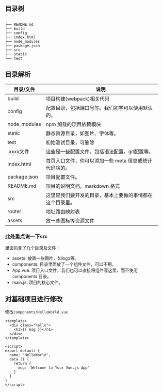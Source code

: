 ## 目录树
```
.
├── README.md
├── build
├── config
├── index.html
├── node_modules
├── package.json
├── src
├── static
└── test
```
## 目录解析

| 目录/文件    | 说明                                                     |
| ------------ | -------------------------------------------------------- |
| build        | 项目构建(webpack)相关代码                                |
| config       | 配置目录，包括端口号等。我们初学可以使用默认的。         |
| node_modules | npm 加载的项目依赖模块                                   |
| static       | 静态资源目录，如图片、字体等。                           |
| test         | 初始测试目录，可删除                                     |
| .xxxx文件    | 这些是一些配置文件，包括语法配置，git配置等。            |
| index.html   | 首页入口文件，你可以添加一些 meta 信息或统计代码啥的。   |
| package.json | 项目配置文件。                                           |
| README.md    | 项目的说明文档，markdown 格式                            |
| src          | 这里是我们要开发的目录，基本上要做的事情都在这个目录里。 |
| router       | 地址路由映射表                                           |
| assets       | 放一些图标等资源文件                                     |
### 此处重点说一下src  
里面包含了几个目录及文件：
* assets: 放置一些图片，如logo等。
* components: 目录里面放了一个组件文件，可以不用。
* App.vue: 项目入口文件，我们也可以直接将组件写这里，而不使用 components 目录。
* main.js: 项目的核心文件。

## 对基础项目进行修改
修改`components/HelloWorld.vue`
```
<template>
  <div class="hello">
    <h1>{{ msg }}</h1>
  </div>
</template>

<script>
export default {
  name: 'HelloWorld',
  data () {
    return {
      msg: 'Welcome to Your Vue.js App'
    }
  }
}
</script>
```

